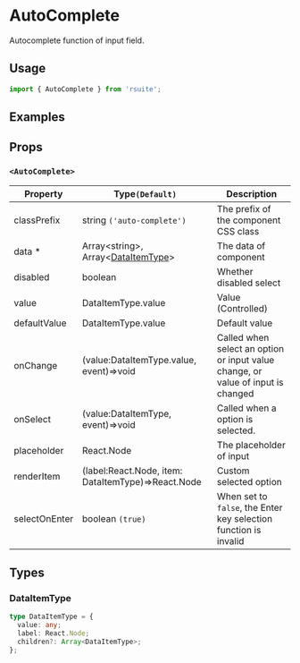 # AutoComplete

Autocomplete function of input field.

## Usage

```js
import { AutoComplete } from 'rsuite';
```

## Examples

<!--{demo}-->

## Props

### `<AutoComplete>`

| Property      | Type`(Default)`                                                 | Description                                                                      |
| ------------- | --------------------------------------------------------------- | -------------------------------------------------------------------------------- |
| classPrefix   | string `('auto-complete')`                                      | The prefix of the component CSS class                                            |
| data \*       | Array&lt;string&gt;, Array&lt;[DataItemType](#DataItemType)&gt; | The data of component                                                            |
| disabled      | boolean                                                         | Whether disabled select                                                          |
| value         | DataItemType.value                                              | Value (Controlled)                                                               |
| defaultValue  | DataItemType.value                                              | Default value                                                                    |
| onChange      | (value:DataItemType.value, event)=>void                         | Called when select an option or input value change, or value of input is changed |
| onSelect      | (value:DataItemType, event)=>void                               | Called when a option is selected.                                                |
| placeholder   | React.Node                                                      | The placeholder of input                                                         |
| renderItem    | (label:React.Node, item: DataItemType)=>React.Node              | Custom selected option                                                           |
| selectOnEnter | boolean `(true)`                                                | When set to `false`, the Enter key selection function is invalid                 |

## Types

### DataItemType

```ts
type DataItemType = {
  value: any;
  label: React.Node;
  children?: Array<DataItemType>;
};
```
